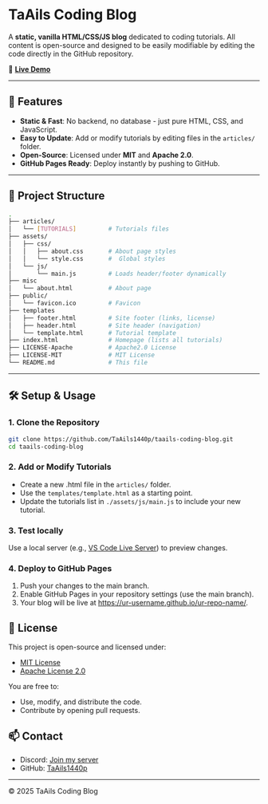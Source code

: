 # TaAils Coding Blog

A **static, vanilla HTML/CSS/JS blog** dedicated to coding tutorials.
All content is open-source and designed to be easily modifiable by editing the code directly in the GitHub repository.

🔗 **[Live Demo](https://taails1440p.github.io/taails-coding-blog/)**

---

## 📌 Features

- **Static & Fast**: No backend, no database - just pure HTML, CSS, and JavaScript.
- **Easy to Update**: Add or modify tutorials by editing files in the `articles/` folder.
- **Open-Source**: Licensed under **MIT** and **Apache 2.0**.
- **GitHub Pages Ready**: Deploy instantly by pushing to GitHub.

---

## 📂 Project Structure

```bash
.
├── articles/
│   └── [TUTORIALS]         # Tutorials files
├── assets/
│   ├── css/
│   │   ├── about.css       # About page styles
│   │   └── style.css       #  Global styles
│   └── js/
│       └── main.js         # Loads header/footer dynamically
├── misc
│   └── about.html          # About page
├── public/
│   └── favicon.ico         # Favicon
├── templates
│   ├── footer.html         # Site footer (links, license)
│   ├── header.html         # Site header (navigation)
│   └── template.html       # Tutorial template
├── index.html              # Homepage (lists all tutorials)
├── LICENSE-Apache          # Apache2.0 License
├── LICENSE-MIT             # MIT License
└── README.md               # This file
```

---

## 🛠️ Setup & Usage

### 1. Clone the Repository
```bash
git clone https://github.com/TaAils1440p/taails-coding-blog.git
cd taails-coding-blog
```

### 2. Add or Modify Tutorials
- Create a new .html file in the `articles/` folder.
- Use the `templates/template.html` as a starting point.
- Update the tutorials list in `./assets/js/main.js` to include your new tutorial.

### 3. Test locally
Use a local server (e.g., [VS Code Live Server](https://marketplace.visualstudio.com/items?itemName=ritwickdey.LiveServer)) to preview changes.

### 4. Deploy to GitHub Pages
1. Push your changes to the main branch.
2. Enable GitHub Pages in your repository settings (use the main branch).
3. Your blog will be live at https://ur-username.github.io/ur-repo-name/.

## 📝 License
This project is open-source and licensed under:
- [MIT License](./LICENSE-MIT)
- [Apache License 2.0](./LICENSE-Apache)

You are free to:
- Use, modify, and distribute the code.
- Contribute by opening pull requests.

## 📫 Contact
- Discord: [Join my server](https://discord.gg/KYYKcbgcwy)
- GitHub: [TaAils1440p](https://github.com/TaAils1440p)

---

© 2025 TaAils Coding Blog